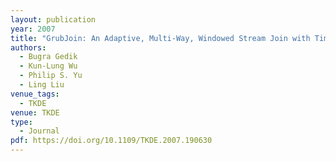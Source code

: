 ```yaml
---
layout: publication
year: 2007
title: "GrubJoin: An Adaptive, Multi-Way, Windowed Stream Join with Time Correlation-Aware CPU Load Shedding"
authors:
  - Bugra Gedik
  - Kun-Lung Wu
  - Philip S. Yu
  - Ling Liu
venue_tags:
  - TKDE
venue: TKDE
type:
  - Journal
pdf: https://doi.org/10.1109/TKDE.2007.190630
---
```

